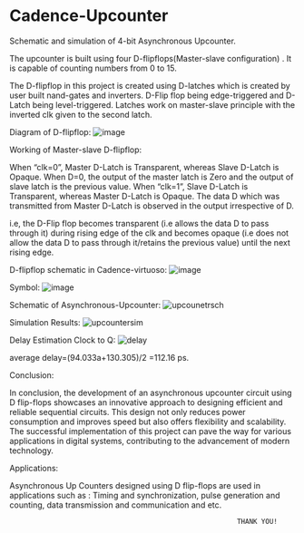 # Cadence-Upcounter
Schematic and simulation of 4-bit Asynchronous Upcounter.

The upcounter is built using four D-flipflops(Master-slave configuration) .
 It is 
capable of counting numbers from 0 to 15.

The D-flipflop in this project is created using D-latches which is created by user built nand-gates and inverters.
D-Flip flop being edge-triggered and D-Latch being level-triggered. 
Latches work on master-slave principle with the inverted clk given to the 
second latch.

Diagram of D-flipflop:
![image](https://github.com/RakeshpatilLB/Cadence-Upcounter/assets/167572033/bb72f7da-37a1-48ff-abf7-b7359871c7a5)

Working of Master-slave D-flipflop:

When “clk=0”, Master D-Latch is Transparent, whereas Slave D-Latch is Opaque. 
When D=0, the output of the master latch is Zero and the output of slave latch is 
the previous value.
When “clk=1”, Slave D-Latch is Transparent, whereas Master D-Latch is Opaque. 
The data D which was transmitted from Master D-Latch is observed in the output 
irrespective of D.

i.e, the D-Flip flop becomes transparent (i.e allows the data 
D to pass through it) during rising edge of the clk and becomes opaque (i.e does 
not allow the data D to pass through it/retains the previous value) until the next 
rising edge.



D-flipflop schematic in Cadence-virtuoso:
![image](https://github.com/RakeshpatilLB/Cadence-Upcounter/assets/167572033/11a93e6c-8551-4ba0-b97b-a878551cea81)

Symbol:
![image](https://github.com/RakeshpatilLB/Cadence-Upcounter/assets/167572033/c929bc98-74a3-4b1a-a716-e64925ff13d3)

Schematic of Asynchronous-Upcounter:
![upcounetrsch](https://github.com/RakeshpatilLB/Cadence-Upcounter/assets/167572033/5bb0b493-d0dc-4989-9eca-54a5b76963a8)

Simulation Results:
![upcountersim](https://github.com/RakeshpatilLB/Cadence-Upcounter/assets/167572033/0fd20e90-3394-488c-99bf-e2bdf66c90a0)

Delay Estimation Clock to Q:
![delay](https://github.com/RakeshpatilLB/Cadence-Upcounter/assets/167572033/90bb02ab-f119-4b4f-952f-1c90a96ac560)

average delay=(94.033a+130.305)/2
             =112.16 ps.


Conclusion:

In conclusion, the development of an asynchronous upcounter circuit using D 
flip-flops showcases an innovative approach to designing efficient and reliable 
sequential circuits. This design not only reduces power consumption and 
improves speed but also offers flexibility and scalability. The successful 
implementation of this project can pave the way for various applications in 
digital systems, contributing to the advancement of modern technology.


Applications:

Asynchronous Up Counters designed using D flip-flops are used in 
applications such as : Timing and synchronization, pulse generation and 
counting, data transmission and communication and etc.


                                                            THANK YOU!

      




